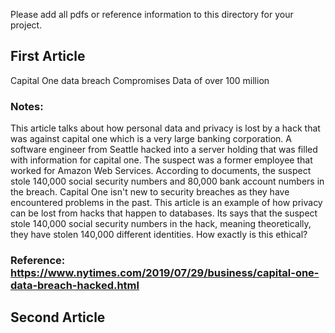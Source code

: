 Please add all pdfs or reference information to this directory for your project.

## First Article
Capital One data breach Compromises Data of over 100 million

### Notes:

This article talks about how personal data and privacy is lost by a hack that was against capital one which is a very large banking corporation. A software engineer from Seattle hacked into a server holding that was filled with information for capital one. The suspect was a former employee that worked for Amazon Web Services. According to documents, the suspect stole 140,000 social security numbers and 80,000 bank account numbers in the breach. Capital One isn't new to security breaches as they have encountered problems in the past. This article is an example of how privacy can be lost from hacks that happen to databases. Its says that the suspect stole 140,000 social security numbers in the hack, meaning theoretically, they have stolen 140,000 different identities. How exactly is this ethical?

### Reference: https://www.nytimes.com/2019/07/29/business/capital-one-data-breach-hacked.html

## Second Article
